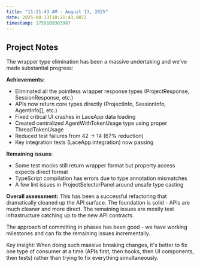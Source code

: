 ```yaml
---
title: "11:21:43 AM - August 13, 2025"
date: 2025-08-13T18:21:43.987Z
timestamp: 1755109303987
---
```


## Project Notes

The wrapper type elimination has been a massive undertaking and we've made substantial progress:

**Achievements:**
- Eliminated all the pointless wrapper response types (ProjectResponse, SessionResponse, etc.)
- APIs now return core types directly (ProjectInfo, SessionInfo, AgentInfo[], etc.)  
- Fixed critical UI crashes in LaceApp data loading
- Created centralized AgentWithTokenUsage type using proper ThreadTokenUsage
- Reduced test failures from 42 → 14 (67% reduction)
- Key integration tests (LaceApp.integration) now passing

**Remaining issues:**
- Some test mocks still return wrapper format but property access expects direct format
- TypeScript compilation has errors due to type annotation mismatches
- A few lint issues in ProjectSelectorPanel around unsafe type casting

**Overall assessment:**
This has been a successful refactoring that dramatically cleaned up the API surface. The foundation is solid - APIs are much cleaner and more direct. The remaining issues are mostly test infrastructure catching up to the new API contracts.

The approach of committing in phases has been good - we have working milestones and can fix the remaining issues incrementally.

Key insight: When doing such massive breaking changes, it's better to fix one type of consumer at a time (APIs first, then hooks, then UI components, then tests) rather than trying to fix everything simultaneously.
